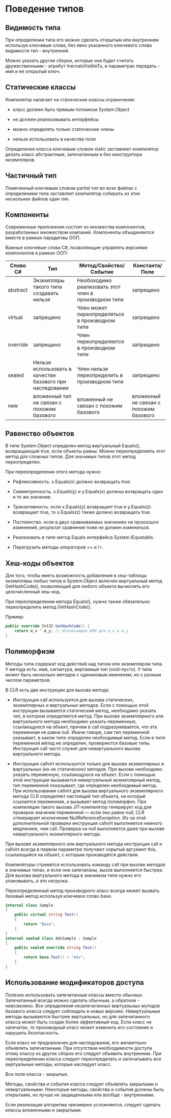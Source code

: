 # Поведение типов

## Видимость типа

При определении типа его можно сделать открытым или внутренним используя ключевые слова, без явно указанного ключевого слова видимости тип - внутренний.

Можно указать другие сборки, которые она будет считать дружественными - атрибут InernalsVisibleTo, в параметрах передать - имя и ее открытый ключ. 

## Статические классы

Компилятор налагает на статические классы ограничения:

- класс должен быть прямым потомком System.Object

- не должен реализовывать интерфейсы

- можно определять только статические члены

- нельзя использовать в качестве поля

Определение класса ключевым словом static заставляет компилятор делать класс абстрактным, запечатанным и без конструктора экземпляров. 

## Частичный тип

Помеченный ключевым словом partial тип во всех файлах с определением типа заставляет компилятор собирать из этих нескольких файлов один тип.

## Компоненты

Современные приложения состоят из множества компонентов, разработанных множеством компаний. Компоненты объединяются вместе в рамках парадигмы ООП. 

Важные ключевые слова C#, позволяющие управлять версиями компонентов в рамках ООП:

Слово C# | Тип | Метод/Свойство/Событие | Константа/Поле
---------|-----|------------------------|-------------
abstract | Экземпляры такого типа создавать нельзя | Необоходимо реализовать этот член в производном типе | запрещено
virtual | запрещено | Член может переопределяться в производном типе | запрещено
override | запрещено | Член переопределяется в производном типе | запрещено
sealed | Нельзя использовать в качестве базового при наследовании | Член нельзя переопределить в производном типе | запрещено
new | вложенный тип не связан с похожим базового | вложенный не связан с похожим базового | вложенный не связан с похожим базового

## Равенство объектов

В типе System.Object определен метод виртуальный Equals(), возвращающий true, если объекты равны. Можно переопределеять этот метод для сложных типов. Для значимых типов этот метод переопределен. 

При переопределении этого метода нужно:

- Рефлексивность. x.Equals(x) должно возвращать true.

- Симметричность. x.Equals(y) и y.Equals(x) должны возвращать одно и то же значение.

- Транзитивность. если x.Equals(y) возвращает true и y.Equals(z) возвращает true, то x.Equals(z) также должно возвращать true.

- Постоянство. если в двух сравниваемых значениях не произошло изменений, результат сравнения тоже не должен измениться.

- Реализовать в типе метод Equals интерфейса System.IEquatable<T>.

- Перегрузить методы операторов == и !=.

## Хеш-коды объектов

Для того, чтобы иметь возможность добавления в хеш-таблицы экземпляры любых типов в System.Object включен виртуальный метод GetHashCode(), позволяющий для любого объекта вычислить его целочисленный хеш-код. 

При переопределении метода Equals(), нужно также обязательно переопределить метод GetHashCode(). 

Пример:

```csharp
public override Int32 GetHashCode() {
    return m_x ^ m_y; // Исключающее ИЛИ для m_x и m_y
}
```

## Полиморфизм

Методы типа содержат код действий над типом или экземпляром типа. У метода есть: имя, сигнатура, вертаемый тип (void-пусто). У типа может быть несколько методов с одинаковым имененем, но с разным числом параметров. 

В CLR есть две инструкции для вызова метода:

- Инструкция call используется для вызова статических, экземплярных и виртуальных методов. Если с помощью этой инструкции вызывается статический метод, необходимо указать тип, в котором определяется метод. При вызове экземплярного или виртуального метода необходимо указать переменную, ссылающуюся на объект, причем в call подразумевается, что эта переменная не равна null. Иначе говоря, сам тип переменной указывает, в каком типе определен необходимый метод. Если в типе переменной метод не определен, проверяются базовые типы. Инструкция call часто служит для невиртуального вызова виртуального метода.

- Инструкция callvirt используется только для вызова экземплярных и виртуальных (но не статических) методов. При вызове необходимо указать переменную, ссылающуюся на объект. Если с помощью этой инструкции вызывается невиртуальный экземплярный метод, тип переменной показывает, где определен необходимый метод. При использовании callvirt для вызова виртуального экземплярного метода CLR определяет настоящий тип объекта, на который ссылается переменная, и вызывает метод полиморфно. При компиляции такого вызова JIT-компилятор генерирует код для проверки значения переменной — если оно равно null, CLR сгенерирует исключение NullReferenceException. Из-за этой дополнительной проверки инструкция callvirt выполняется немного медленнее, чем call. Проверка на null выполняется даже при вызове невиртуального экземплярного метода.

При вызове экземплярного или виртуального метода инструкции call и callvirt всегда в первом параметре получают скрытый аргумент this, ссылающийся на объект, с которым производятся действия.

Компиляторы стремятся использовать команду call при вызове методов в значимых типах, и если они запечатаны, вызов выполняется быстрее. Для вызова виртуального метода в значимом типе нужно его упаковывать, а это нагрузка.

Переопределенный метод производного класс всегда может вызвать базовый метод используя ключевое слово base.

```csharp
internal class Sample
{
    public virtual string Test()
    {
        return "Base";
    }
}
internal sealed class AdvSample : Sample
{
    public sealed override string Test()
    {
        return base.Test() + "Adv";
    }
}
```

## Использование модификаторов доступа

Полезно использовать запечатанные классы вместо обычных. Запечатанный всегда можно сделать обычным, а обратное - невозможно. Все определения незапечатанных виртуальных мутодов базового класса следует соблюдать в новых версиях. Невиртуальные методы вызываются быстрее виртуальных, но для запечатанного класса может быть создан более эффективный код. Если класс не запечатан, то производный класс может изменить его состояние и нарушить безопасность.

Если класс не предназначен для наследования, его желаетльно объявлять запечатанным. При отсутствии необходимости доступа этому классу из других сборок его следует объявить внутренним. При переопределении класса следует переопределать и запечатывать все виртуальные методы, которые наследует класс.

Все поля класса - закрытые. 

Методы, свойства и события класса следует объявлять закрытыми и невиртуальными. Некоторые методы, свойства и события должны быть открытыми, но лучше не защищенными или вообще - внутренними. 

Если реализация алгоритма чрезмерно усложняется, следует сделать классы вложенными и закрытыми.



